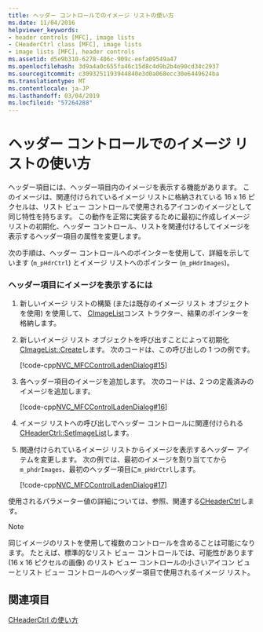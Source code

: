 ```yaml
---
title: ヘッダー コントロールでのイメージ リストの使い方
ms.date: 11/04/2016
helpviewer_keywords:
- header controls [MFC], image lists
- CHeaderCtrl class [MFC], image lists
- image lists [MFC], header controls
ms.assetid: d5e9b310-6278-406c-909c-eefa09549a47
ms.openlocfilehash: 3d9a4a0c655fa46c15d8c4d9b2b4e90cd34c2937
ms.sourcegitcommit: c3093251193944840e3d0a068ecc30e6449624ba
ms.translationtype: MT
ms.contentlocale: ja-JP
ms.lasthandoff: 03/04/2019
ms.locfileid: "57264288"
---
```

# <a name="using-image-lists-with-header-controls"></a>ヘッダー コントロールでのイメージ リストの使い方

ヘッダー項目には、ヘッダー項目内のイメージを表示する機能があります。 このイメージは、関連付けられているイメージ リストに格納されている 16 x 16 ピクセルは、リスト ビュー コントロールで使用されるアイコンのイメージとして同じ特性を持ちます。 この動作を正常に実装するために最初に作成しイメージ リストの初期化、ヘッダー コントロール、リストを関連付けるしてイメージを表示するヘッダー項目の属性を変更します。

次の手順は、ヘッダー コントロールへのポインターを使用して、詳細を示しています (`m_pHdrCtrl`) とイメージ リストへのポインター (`m_pHdrImages`)。

### <a name="to-display-an-image-in-a-header-item"></a>ヘッダー項目にイメージを表示するには

1. 新しいイメージ リストの構築 (または既存のイメージ リスト オブジェクトを使用) を使用して、 [CImageList](../mfc/reference/cimagelist-class.md)コンス トラクター、結果のポインターを格納します。

1. 新しいイメージ リスト オブジェクトを呼び出すことによって初期化[CImageList::Create](../mfc/reference/cimagelist-class.md#create)します。 次のコードは、この呼び出しの 1 つの例です。

   [!code-cpp[NVC_MFCControlLadenDialog#15](../mfc/codesnippet/cpp/using-image-lists-with-header-controls_1.cpp)]

1. 各ヘッダー項目のイメージを追加します。 次のコードは、2 つの定義済みのイメージを追加します。

   [!code-cpp[NVC_MFCControlLadenDialog#16](../mfc/codesnippet/cpp/using-image-lists-with-header-controls_2.cpp)]

1. イメージ リストへの呼び出しでヘッダー コントロールに関連付けられる[CHeaderCtrl::SetImageList](../mfc/reference/cheaderctrl-class.md#setimagelist)します。

1. 関連付けられているイメージ リストからイメージを表示するヘッダー アイテムを変更します。 次の例では、最初のイメージを割り当ててから`m_phdrImages`、最初のヘッダー項目に`m_pHdrCtrl`します。

   [!code-cpp[NVC_MFCControlLadenDialog#17](../mfc/codesnippet/cpp/using-image-lists-with-header-controls_3.cpp)]

使用されるパラメーター値の詳細については、参照、関連する[CHeaderCtrl](../mfc/reference/cheaderctrl-class.md)します。

> [!NOTE]
>  同じイメージのリストを使用して複数のコントロールを含めることは可能になります。 たとえば、標準的なリスト ビュー コントロールでは、可能性があります (16 x 16 ピクセルの画像) のリスト ビュー コントロールの小さいアイコン ビューとリスト ビュー コントロールのヘッダー項目で使用されるイメージ リスト。

## <a name="see-also"></a>関連項目

[CHeaderCtrl の使い方](../mfc/using-cheaderctrl.md)
